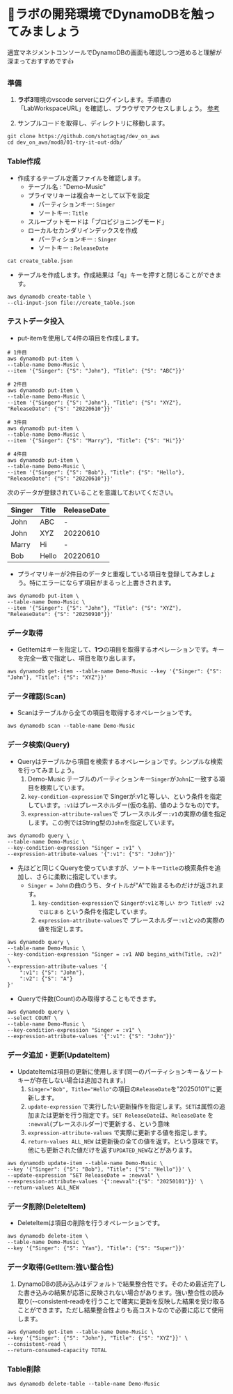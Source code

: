 # 🚀ラボの開発環境でDynamoDBを触ってみましょう

適宜マネジメントコンソールでDynamoDBの画面も確認しつつ進めると理解が深まっておすすめです👍

### 準備

1. **ラボ3**環境のvscode serverにログインします。手順書の「LabWorkspaceURL」を確認し、ブラウザでアクセスしましょう。
[参考](https://github.com/shotagtag/dev_on_aws/tree/main/mod3/01-try-it-out-awstools#%E3%83%A9%E3%83%9C1%E7%92%B0%E5%A2%83%E3%81%A7-vscode-server-%E3%81%AB%E6%8E%A5%E7%B6%9A%E3%81%97%E3%81%BE%E3%81%97%E3%82%87%E3%81%86)

1. サンプルコードを取得し、ディレクトリに移動します。
```
git clone https://github.com/shotagtag/dev_on_aws
cd dev_on_aws/mod8/01-try-it-out-ddb/
```

### Table作成

* 作成するテーブル定義ファイルを確認します。
  * テーブル名 : "Demo-Music"
  * プライマリキーは複合キーとして以下を設定
    * パーティションキー: `Singer`
    * ソートキー: `Title`
  * スループットモードは「プロビジョニングモード」
  * ローカルセカンダリインデックスを作成
    * パーティションキー : `Singer`
    * ソートキー : `ReleaseDate`

```
cat create_table.json
```

* テーブルを作成します。作成結果は「q」キーを押すと閉じることができます。

```shell
aws dynamodb create-table \
--cli-input-json file://create_table.json
```

### テストデータ投入

* put-itemを使用して4件の項目を作成します。
  
```shell
# 1件目
aws dynamodb put-item \
--table-name Demo-Music \
--item '{"Singer": {"S": "John"}, "Title": {"S": "ABC"}}'

# 2件目
aws dynamodb put-item \
--table-name Demo-Music \
--item '{"Singer": {"S": "John"}, "Title": {"S": "XYZ"}, "ReleaseDate": {"S": "20220610"}}'

# 3件目
aws dynamodb put-item \
--table-name Demo-Music \
--item '{"Singer": {"S": "Marry"}, "Title": {"S": "Hi"}}'

# 4件目
aws dynamodb put-item \
--table-name Demo-Music \
--item '{"Singer": {"S": "Bob"}, "Title": {"S": "Hello"}, "ReleaseDate": {"S": "20220610"}}'
```

次のデータが登録されていることを意識しておいてください。

| Singer | Title | ReleaseDate |
|--------|-------|-------------|
| John   | ABC   | -           |
| John   | XYZ   | 20220610    |
| Marry  | Hi    | -           |
| Bob    | Hello | 20220610    |


* プライマリキーが2件目のデータと重複している項目を登録してみましょう。特にエラーにならず項目がまるっと上書きされます。
```
aws dynamodb put-item \
--table-name Demo-Music \
--item '{"Singer": {"S": "John"}, "Title": {"S": "XYZ"}, "ReleaseDate": {"S": "20250910"}}'
```

### データ取得

* GetItemはキーを指定して、**1つ**の項目を取得するオペレーションです。キーを完全一致で指定し、項目を取り出します。

```shell
aws dynamodb get-item --table-name Demo-Music --key '{"Singer": {"S": "John"}, "Title": {"S": "XYZ"}}'
```

### データ確認(Scan)

* Scanはテーブルから全ての項目を取得するオペレーションです。

```shell
aws dynamodb scan --table-name Demo-Music
```

### データ検索(Query)

* Queryはテーブルから項目を検索するオペレーションです。シンプルな検索を行ってみましょう。
  1. Demo-Music テーブルのパーティションキー`Singer`が`John`に一致する項目を検索しています。
  1. `key-condition-expression`で Singerが:v1と等しい、という条件を指定しています。`:v1`はプレースホルダー(仮の名前、値のようなもの)です。
  1. `expression-attribute-values`で プレースホルダー`:v1`の実際の値を指定します。この例ではString型の`John`を指定しています。

```shell
aws dynamodb query \
--table-name Demo-Music \
--key-condition-expression "Singer = :v1" \
--expression-attribute-values '{":v1": {"S": "John"}}'
```

* 先ほどと同じくQueryを使っていますが、ソートキー`Title`の検索条件を追加し、さらに柔軟に指定しています。
  * `Singer = John`の曲のうち、タイトルが"A"で始まるものだけが返されます。
    1. `key-condition-expression`で `Singerが:v1と等しい かつ Titleが :v2 ではじまる` という条件を指定しています。
    1. `expression-attribute-values`で プレースホルダー`:v1`と`v2`の実際の値を指定します。

```
aws dynamodb query \
--table-name Demo-Music \
--key-condition-expression "Singer = :v1 AND begins_with(Title, :v2)" \
--expression-attribute-values '{
    ":v1": {"S": "John"},
    ":v2": {"S": "A"}
}'
```

* Queryで件数(Count)のみ取得することもできます。

```shell
aws dynamodb query \
--select COUNT \
--table-name Demo-Music \
--key-condition-expression "Singer = :v1" \
--expression-attribute-values '{":v1": {"S": "John"}}'
```

### データ追加・更新(UpdateItem)

* UpdateItemは項目の更新に使用します(同一のパーティションキー＆ソートキーが存在しない場合は追加されます。)
  1. `Singer="Bob", Title="Hello"`の項目の`ReleaseDate`を"20250101"に更新します。
  1. `update-expression` で実行したい更新操作を指定します。`SET`は属性の追加または更新を行う指定です。`SET ReleaseDate`は、`ReleaseDate` を `:newval`(プレースホルダー)で更新する、という意味
  1. `expression-attribute-values` で実際に更新する値を指定します。
  1. `return-values ALL_NEW` は更新後の全ての値を返す。という意味です。他にも更新された値だけを返す`UPDATED_NEW`などがあります。

```shell
aws dynamodb update-item --table-name Demo-Music \
--key '{"Singer": {"S": "Bob"}, "Title": {"S": "Hello"}}' \
--update-expression "SET ReleaseDate = :newval" \
--expression-attribute-values '{":newval":{"S": "20250101"}}' \
--return-values ALL_NEW
```

### データ削除(DeleteItem)

* DeleteItemは項目の削除を行うオペレーションです。

```shell
aws dynamodb delete-item \
--table-name Demo-Music \
--key '{"Singer": {"S": "Yan"}, "Title": {"S": "Super"}}'
```

### データ取得(GetItem:強い整合性)

1. DynamoDBの読み込みはデフォルトで結果整合性です。そのため最近完了した書き込みの結果が応答に反映されない場合があります。強い整合性の読み取り(--consistent-read)を行うことで確実に更新を反映した結果を受け取ることができます。ただし結果整合性よりも高コストなので必要に応じて使用します。

```shell
aws dynamodb get-item --table-name Demo-Music \
--key '{"Singer": {"S": "John"}, "Title": {"S": "XYZ"}}' \
--consistent-read \
--return-consumed-capacity TOTAL
```

### Table削除
```shell
aws dynamodb delete-table --table-name Demo-Music
```
